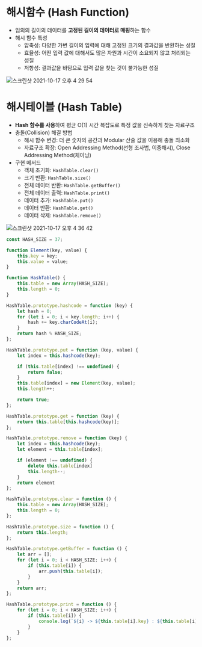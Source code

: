 # 해시함수 (Hash Function)

- 임의의 길이의 데이터를 **고정된 길이의 데이터로 매핑**하는 함수
- 해시 함수 특성
    - 압축성: 다양한 가변 길이의 입력에 대해 고정된 크기의 결과값을 반환하는 성질
    - 효율성: 어떤 입력 값에 대해서도 많은 자원과 시간이 소요되지 않고 처리되는 성질
    - 저항성: 결과값을 바탕으로 입력 값을 찾는 것이 불가능한 성질

![스크린샷 2021-10-17 오후 4 29 54](https://user-images.githubusercontent.com/65802921/137748124-0e389f3e-7095-47ea-8b43-20213d9defa8.jpg)

# 해시테이블 (Hash Table)

- **Hash 함수를 사용**하여 평균 O(1) 시간 복잡도로 특정 값을 신속하게 찾는 자료구조
- 충돌(Collision) 해결 방법
    - 해시 함수 변경: 더 큰 숫자의 공간과 Modular 산술 값을 이용해 충돌 최소화
    - 자료구조 확장: Open Addressing Method(선형 조사법, 이중해시), Close Addressing Method(체이닝)
- 구현 메서드
    - 객체 초기화: `HashTable.clear()`
    - 크기 반환: `HashTable.size()`
    - 전체 데이터 반환: `HashTable.getBuffer()`
    - 전체 데이터 출력: `HashTable.print()`
    - 데이터 추가: `HashTable.put()`
    - 데이터 반환: `HashTable.get()`
    - 데이터 삭제: `HashTable.remove()`

![스크린샷 2021-10-17 오후 4 36 42](https://user-images.githubusercontent.com/65802921/137748114-434c39cd-b3fe-4da9-aae1-82c44480ff25.jpg)

```jsx
const HASH_SIZE = 37;

function Element(key, value) {
    this.key = key;
    this.value = value;
}

function HashTable() {
    this.table = new Array(HASH_SIZE);
    this.length = 0;
}

HashTable.prototype.hashcode = function (key) {
    let hash = 0;
    for (let i = 0; i < key.length; i++) {
        hash += key.charCodeAt(i);
    }
    return hash % HASH_SIZE;
};

HashTable.prototype.put = function (key, value) {
    let index = this.hashcode(key);

    if (this.table[index] !== undefined) {
        return false;
    }
    this.table[index] = new Element(key, value);
    this.length++;

    return true;
};

HashTable.prototype.get = function (key) {
    return this.table[this.hashcode(key)];
};

HashTable.prototype.remove = function (key) {
    let index = this.hashcode(key);
    let element = this.table[index];

    if (element !== undefined) {
        delete this.table[index]
        this.length--;
    }
    return element
};

HashTable.prototype.clear = function () {
    this.table = new Array(HASH_SIZE);
    this.length = 0;
};

HashTable.prototype.size = function () {
    return this.length;
};

HashTable.prototype.getBuffer = function () {
    let arr = [];
    for (let i = 0; i < HASH_SIZE; i++) {
        if (this.table[i]) {
            arr.push(this.table[i]);
        }
    }
    return arr;
};

HashTable.prototype.print = function () {
    for (let i = 0; i < HASH_SIZE; i++) {
        if (this.table[i]) {
            console.log(`${i} -> ${this.table[i].key} : ${this.table[i].value}`);
        }
    }
};
```